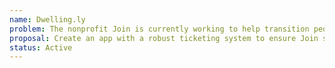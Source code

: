 ```yaml
---
name: Dwelling.ly
problem: The nonprofit Join is currently working to help transition people out of homelessness. However, their current system for staying in touch with landlords is currently inadequate.
proposal: Create an app with a robust ticketing system to ensure Join staff can connect with their landlords and clients when an issue arises. This will allow Join to provide support and improve success in transitioning people out of homelessness.
status: Active
---
```


